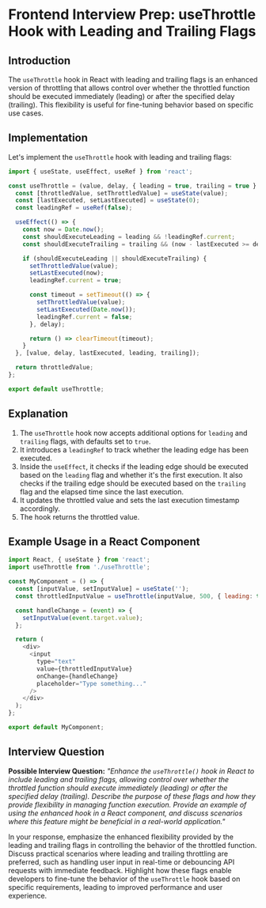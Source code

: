 # Frontend Interview Prep: useThrottle Hook with Leading and Trailing Flags

## Introduction

The `useThrottle` hook in React with leading and trailing flags is an enhanced version of throttling that allows control over whether the throttled function should be executed immediately (leading) or after the specified delay (trailing). This flexibility is useful for fine-tuning behavior based on specific use cases.

## Implementation

Let's implement the `useThrottle` hook with leading and trailing flags:

```javascript
import { useState, useEffect, useRef } from 'react';

const useThrottle = (value, delay, { leading = true, trailing = true } = {}) => {
  const [throttledValue, setThrottledValue] = useState(value);
  const [lastExecuted, setLastExecuted] = useState(0);
  const leadingRef = useRef(false);

  useEffect(() => {
    const now = Date.now();
    const shouldExecuteLeading = leading && !leadingRef.current;
    const shouldExecuteTrailing = trailing && (now - lastExecuted >= delay);

    if (shouldExecuteLeading || shouldExecuteTrailing) {
      setThrottledValue(value);
      setLastExecuted(now);
      leadingRef.current = true;

      const timeout = setTimeout(() => {
        setThrottledValue(value);
        setLastExecuted(Date.now());
        leadingRef.current = false;
      }, delay);

      return () => clearTimeout(timeout);
    }
  }, [value, delay, lastExecuted, leading, trailing]);

  return throttledValue;
};

export default useThrottle;
```

## Explanation

1. The `useThrottle` hook now accepts additional options for `leading` and `trailing` flags, with defaults set to `true`.
2. It introduces a `leadingRef` to track whether the leading edge has been executed.
3. Inside the `useEffect`, it checks if the leading edge should be executed based on the `leading` flag and whether it's the first execution. It also checks if the trailing edge should be executed based on the `trailing` flag and the elapsed time since the last execution.
4. It updates the throttled value and sets the last execution timestamp accordingly.
5. The hook returns the throttled value.

## Example Usage in a React Component

```javascript
import React, { useState } from 'react';
import useThrottle from './useThrottle';

const MyComponent = () => {
  const [inputValue, setInputValue] = useState('');
  const throttledInputValue = useThrottle(inputValue, 500, { leading: true, trailing: false });

  const handleChange = (event) => {
    setInputValue(event.target.value);
  };

  return (
    <div>
      <input
        type="text"
        value={throttledInputValue}
        onChange={handleChange}
        placeholder="Type something..."
      />
    </div>
  );
};

export default MyComponent;
```

## Interview Question

**Possible Interview Question:**
*"Enhance the `useThrottle()` hook in React to include leading and trailing flags, allowing control over whether the throttled function should execute immediately (leading) or after the specified delay (trailing). Describe the purpose of these flags and how they provide flexibility in managing function execution. Provide an example of using the enhanced hook in a React component, and discuss scenarios where this feature might be beneficial in a real-world application."*

In your response, emphasize the enhanced flexibility provided by the leading and trailing flags in controlling the behavior of the throttled function. Discuss practical scenarios where leading and trailing throttling are preferred, such as handling user input in real-time or debouncing API requests with immediate feedback. Highlight how these flags enable developers to fine-tune the behavior of the `useThrottle` hook based on specific requirements, leading to improved performance and user experience.
